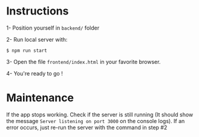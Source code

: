 # Instructions

1- Position yourself in `backend/` folder

2- Run local server with:

```
$ npm run start
```

3- Open the file `frontend/index.html` in your favorite browser.

4- You're ready to go !

# Maintenance

If the app stops working. Check if the server is still running (It should show the message `Server listening on port 3000` on the console logs). If an error occurs, just re-run the server with the command in step #2
